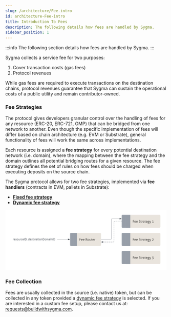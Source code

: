 ```yaml
---
slug: /architecture/Fee-intro
id: architecture-Fee-intro
title: Introduction To Fees
description: The following details how fees are handled by Sygma.
sidebar_position: 1
---
```


:::info
The following section details how fees are handled by Sygma.
:::

Sygma collects a service fee for two purposes:

1. Cover transaction costs (gas fees) 
2. Protocol revenues

While gas fees are required to execute transactions on the destination chains, protocol revenues guarantee that Sygma can sustain the operational costs of a public utility and remain contributor-owned.

### Fee Strategies

The protocol gives developers granular control over the handling of fees for any resource (ERC-20, ERC-721, GMP) that can be bridged from one network to another. Even though the specific implementation of fees will differ based on chain architecture (e.g. EVM or Substrate), general functionality of fees will work the same across implementations. 

Each resource is assigned a **fee strategy** for every potential destination network (i.e. domain), where the mapping between the fee strategy and the domain outlines all potential bridging routes for a given resource. The fee strategy defines the set of rules on how fees should be charged when executing deposits on the source chain. 

The Sygma protocol allows for two fee strategies, implemented via **fee handlers** (contracts in EVM, pallets in Substrate):
- [**Fixed fee strategy**](/docs/03-architecture/03-Fees/02-basic-fee.md)
- [**Dynamic fee strategy**](/docs/03-architecture/03-Fees/03-dynamic-fee.md)

![](../../../static/assets/fee-router-general.png)

### Fee Collection

Fees are usually collected in the source (i.e. native) token, but can be collected in any token provided a [dynamic fee strategy](/docs/03-architecture/03-Fees/03-dynamic-fee.md) is selected. If you are interested in a custom fee setup, please contact us at: [requests@buildwithsygma.com](mailto:requests@buildwithsygma.com).